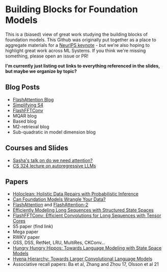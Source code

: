 # Building Blocks for Foundation Models

This is a (biased) view of great work studying the building blocks of foundation models.
This Github was originally put together as a place to aggregate materials for a [NeurIPS keynote](https://neurips.cc/virtual/2023/invited-talk/73990) - but we're also hoping to highlight great work across ML Systems.
If you think we're missing something, please open an issue or PR!

**I'm currently just listing out links to everything referenced in the slides, but maybe we organize by topic?**

## Blog Posts
* [FlashAttention Blog](https://crfm.stanford.edu/2023/01/13/flashattention.html)
* [Simplifying S4](https://hazyresearch.stanford.edu/blog/2022-06-11-simplifying-s4​)
* [FlashFFTConv](https://hazyresearch.stanford.edu/blog/2023-11-13-flashfftconv)
* MQAR blog
* Based blog
* M2-retrieval blog
* Sub-quadratic in model dimension blog

## Courses and Slides
* [Sasha's talk on do we need attention?](https://github.com/srush/do-we-need-attention/blob/main/DoWeNeedAttention.pdf)
* [CS 324 lecture on autoregressive LLMs](https://stanford-cs324.github.io/winter2022/lectures/introduction/)

## Papers
* [Holoclean: Holistic Data Repairs with Probabilistic Inference](https://arxiv.org/abs/1702.00820)
* [Can Foundation Models Wrangle Your Data?](https://arxiv.org/abs/2205.09911)
* [FlashAttention](https://arxiv.org/abs/2205.14135) and [FlashAttention-2](https://arxiv.org/abs/2307.08691)
* [Efficiently Modeling Long Sequences with Structured State Spaces](https://arxiv.org/abs/2111.00396)
* [FlashFFTConv: Efficient Convolutions for Long Sequences with Tensor Cores](https://arxiv.org/abs/2311.05908)
* S5 paper (find link)
* Mega paper
* RWKV paper
* GSS, DSS, RetNet, LRU, MultiRes, CKConv...
* [Hungry Hungry Hippos: Towards Language Modeling with State Space Models](https://arxiv.org/abs/2212.14052)
* [Hyena Hierarchy: Towards Larger Convolutional Language Models](https://arxiv.org/abs/2302.10866)
* Associative recall papers: Ba et al, Zhang and Zhou 17, Olsson et al 21
